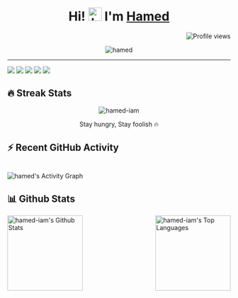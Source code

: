 <!-- ### Hi there 👋 -->

<!--
**hamed-iam/hamed-iam** is a ✨ _special_ ✨ repository because its `README.md` (this file) appears on your GitHub profile.

Here are some ideas to get you started:

- 🔭 I’m currently working on ...
- 🌱 I’m currently learning ...
- 👯 I’m looking to collaborate on ...
- 🤔 I’m looking for help with ...
- 💬 Ask me about ...
- 📫 How to reach me: ...
- 😄 Pronouns: ...
- ⚡ Fun fact: ...
-->

<h1 align="center">Hi! <img src="https://media.giphy.com/media/hvRJCLFzcasrR4ia7z/giphy.gif" width="30" alt="hamed-iam"> I'm <a href="https://github.com/hamed-iam" color="white" target="_blank">Hamed</a></h1>
 <img src="https://gpvc.arturio.dev/hamed-iam" alt="Profile views" align='right'/> 
 <a href="https://github.com/hamed-iam/hamed-iam/"> </a>
<br/>

<p align="center">
  <img src="https://readme-typing-svg.herokuapp.com?color=1AF761&lines=Algo+%7C%7C+Defi+%7C%7C+Enthusiastic;React+%7C%7C+Vue+%7C%7C+Python+%7C%7C+Enthusiastic;Learning+New+Things+Everyday;Never+Stop+Learning!&center=true&width=800&height=45" alt="hamed">
</p>
<hr/>

<!-- <img align="right" alt="GIF" src="https://github.com/hamed-iam/hamed-iam/blob/main/image/hamed-iam.gif" width="450" height="270" /> -->

![](https://img.shields.io/badge/Framework-React-informational?style=flat&logo=react&logoColor=white&color=3bac3a)
![](https://img.shields.io/badge/Framework-Vue-informational?style=flat&logo=vue.js&logoColor=white&color=3bac3a)
![](https://img.shields.io/badge/Language-JavaScript-informational?style=flat&logo=javascript&logoColor=white&color=3bac3a)
![](https://img.shields.io/badge/Language-TypeScript-informational?style=flat&logo=typescript&logoColor=white&color=3bac3a)
![](https://img.shields.io/badge/Language-Python-informational?style=flat&logo=python&logoColor=white&color=3bac3a)

## 🔥 Streak Stats

<p align="center">
	<img align="center" src="https://github-readme-streak-stats.herokuapp.com?user=hamed-iam&theme=tokyonight_duo&hide_border=true" alt="hamed-iam" />
  <p align="center"> Stay hungry, Stay foolish 🔥 </p>
</p>

## ⚡ Recent GitHub Activity
<br/>
 <img alt="hamed's Activity Graph" src="https://activity-graph.herokuapp.com/graph?username=hamed-iam&custom_title=hamed-iam's%20Contribution%20Graph&bg_color=1F222E&color=F8D866&line=F85D7F&point=FFFFFF&hide_border=false" />
<br/>

## 📊 Github Stats

<img align="left" alt="hamed-iam's Github Stats" src="https://github-readme-stats.vercel.app/api?username=hamed-iam&show_icons=true&include_all_commits=true&count_private=true&icon_color=fff&text_color=fff&bg_color=DEG,000,000,001,002,003" height="170px"/>
<img align="right" alt="hamed-iam's Top Languages" src="https://github-readme-stats.vercel.app/api/top-langs/?username=hamed-iam&layout=compact&langs_count=8&theme=dark&hide_border=false&title_color=F85D7F&icon_color=F8D866" height="170px"/>

